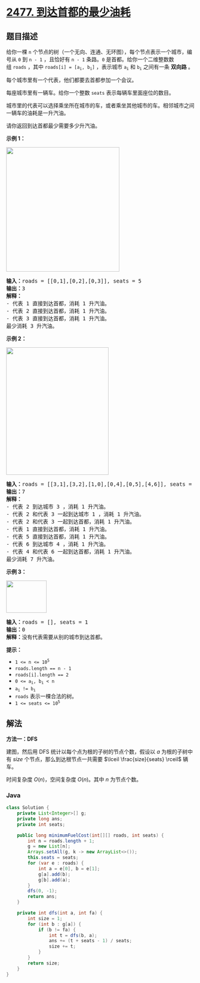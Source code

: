 # [2477. 到达首都的最少油耗](https://leetcode.cn/problems/minimum-fuel-cost-to-report-to-the-capital)

## 题目描述

<p>给你一棵 <code>n</code>&nbsp;个节点的树（一个无向、连通、无环图），每个节点表示一个城市，编号从&nbsp;<code>0</code>&nbsp;到&nbsp;<code>n - 1</code>&nbsp;，且恰好有&nbsp;<code>n - 1</code>&nbsp;条路。<code>0</code>&nbsp;是首都。给你一个二维整数数组&nbsp;<code>roads</code>&nbsp;，其中&nbsp;<code>roads[i] = [a<sub>i</sub>, b<sub>i</sub>]</code>&nbsp;，表示城市&nbsp;<code>a<sub>i</sub></code> 和&nbsp;<code>b<sub>i</sub></code>&nbsp;之间有一条&nbsp;<strong>双向路</strong>&nbsp;。</p>

<p>每个城市里有一个代表，他们都要去首都参加一个会议。</p>

<p>每座城市里有一辆车。给你一个整数&nbsp;<code>seats</code>&nbsp;表示每辆车里面座位的数目。</p>

<p>城市里的代表可以选择乘坐所在城市的车，或者乘坐其他城市的车。相邻城市之间一辆车的油耗是一升汽油。</p>

<p>请你返回到达首都最少需要多少升汽油。</p>

<p><strong>示例 1：</strong></p>

<p><img alt="" src="https://gcore.jsdelivr.net/gh/doocs/leetcode@main/solution/2400-2499/2477.Minimum%20Fuel%20Cost%20to%20Report%20to%20the%20Capital/images/a4c380025e3ff0c379525e96a7d63a3.png" style="width: 303px; height: 332px;"></p>

<pre><b>输入：</b>roads = [[0,1],[0,2],[0,3]], seats = 5
<b>输出：</b>3
<b>解释：</b>
- 代表 1 直接到达首都，消耗 1 升汽油。
- 代表 2 直接到达首都，消耗 1 升汽油。
- 代表 3 直接到达首都，消耗 1 升汽油。
最少消耗 3 升汽油。
</pre>

<p><strong>示例 2：</strong></p>

<p><img alt="" src="https://gcore.jsdelivr.net/gh/doocs/leetcode@main/solution/2400-2499/2477.Minimum%20Fuel%20Cost%20to%20Report%20to%20the%20Capital/images/2.png" style="width: 274px; height: 340px;"></p>

<pre><b>输入：</b>roads = [[3,1],[3,2],[1,0],[0,4],[0,5],[4,6]], seats = 2
<b>输出：</b>7
<b>解释：</b>
- 代表 2 到达城市 3 ，消耗 1 升汽油。
- 代表 2 和代表 3 一起到达城市 1 ，消耗 1 升汽油。
- 代表 2 和代表 3 一起到达首都，消耗 1 升汽油。
- 代表 1 直接到达首都，消耗 1 升汽油。
- 代表 5 直接到达首都，消耗 1 升汽油。
- 代表 6 到达城市 4 ，消耗 1 升汽油。
- 代表 4 和代表 6 一起到达首都，消耗 1 升汽油。
最少消耗 7 升汽油。
</pre>

<p><strong>示例 3：</strong></p>

<p><img alt="" src="https://gcore.jsdelivr.net/gh/doocs/leetcode@main/solution/2400-2499/2477.Minimum%20Fuel%20Cost%20to%20Report%20to%20the%20Capital/images/efcf7f7be6830b8763639cfd01b690a.png" style="width: 108px; height: 86px;"></p>

<pre><b>输入：</b>roads = [], seats = 1
<b>输出：</b>0
<b>解释：</b>没有代表需要从别的城市到达首都。
</pre>

<p><strong>提示：</strong></p>

<ul>
	<li><code>1 &lt;= n &lt;= 10<sup>5</sup></code></li>
	<li><code>roads.length == n - 1</code></li>
	<li><code>roads[i].length == 2</code></li>
	<li><code>0 &lt;= a<sub>i</sub>, b<sub>i</sub> &lt; n</code></li>
	<li><code>a<sub>i</sub> != b<sub>i</sub></code></li>
	<li><code>roads</code>&nbsp;表示一棵合法的树。</li>
	<li><code>1 &lt;= seats &lt;= 10<sup>5</sup></code></li>
</ul>

## 解法

**方法一：DFS**

建图，然后用 DFS 统计以每个点为根的子树的节点个数，假设以 $a$ 为根的子树中有 $size$ 个节点，那么到达根节点一共需要 $\lceil \frac{size}{seats} \rceil$ 辆车。

时间复杂度 $O(n)$，空间复杂度 $O(n)$。其中 $n$ 为节点个数。

### **Java**

```java
class Solution {
    private List<Integer>[] g;
    private long ans;
    private int seats;

    public long minimumFuelCost(int[][] roads, int seats) {
        int n = roads.length + 1;
        g = new List[n];
        Arrays.setAll(g, k -> new ArrayList<>());
        this.seats = seats;
        for (var e : roads) {
            int a = e[0], b = e[1];
            g[a].add(b);
            g[b].add(a);
        }
        dfs(0, -1);
        return ans;
    }

    private int dfs(int a, int fa) {
        int size = 1;
        for (int b : g[a]) {
            if (b != fa) {
                int t = dfs(b, a);
                ans += (t + seats - 1) / seats;
                size += t;
            }
        }
        return size;
    }
}
```

